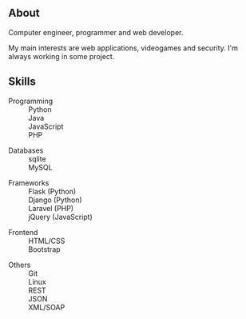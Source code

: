 ## About

Computer engineer, programmer and web developer.

My main interests are web applications, videogames and security. I'm always working in some project.

## Skills

<dl>
  <dt>Programming</dt>
  <dd>
      Python<br>
      Java<br>
      JavaScript<br>
      PHP<br>
  </dd>
</dl>
<dl>
  <dt>Databases</dt>
  <dd>
    sqlite <br>
    MySQL
  </dd>
</dl>
<dl>
  <dt>Frameworks</dt>
  <dd>
     Flask (Python)<br>
     Django (Python)<br>
     Laravel (PHP)<br>
     jQuery (JavaScript)
  </dd>
</dl>
<dl>
  <dt>Frontend</dt>
  <dd>
    HTML/CSS<br>
    Bootstrap
   </dd>
</dl>
<dl>
  <dt>Others</dt>
  <dd>
    Git<br>
    Linux<br>
    REST<br>
    JSON<br>
    XML/SOAP
   </dd>
</dl>
